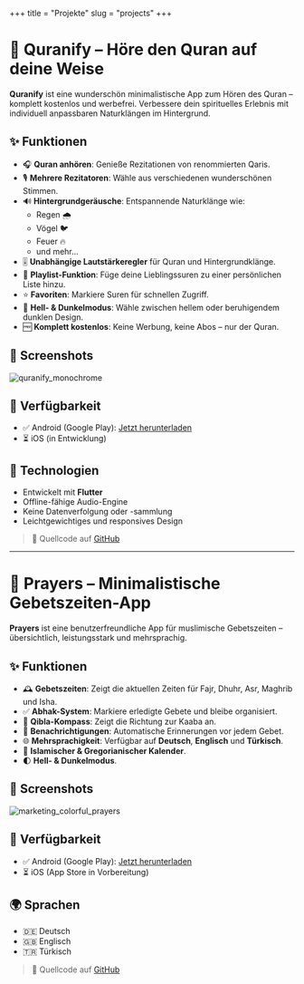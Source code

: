 +++
title = "Projekte"
slug = "projects"
+++

# 📖 Quranify – Höre den Quran auf deine Weise

**Quranify** ist eine wunderschön minimalistische App zum Hören des Quran – komplett kostenlos und werbefrei. Verbessere dein spirituelles Erlebnis mit individuell anpassbaren Naturklängen im Hintergrund.


## ✨ Funktionen

- 🎧 **Quran anhören**: Genieße Rezitationen von renommierten Qaris.
- 🎙️ **Mehrere Rezitatoren**: Wähle aus verschiedenen wunderschönen Stimmen.
- 🔊 **Hintergrundgeräusche**: Entspannende Naturklänge wie:
  - Regen 🌧️
  - Vögel 🐦
  - Feuer 🔥
  - und mehr...
- 🎚️ **Unabhängige Lautstärkeregler** für Quran und Hintergrundklänge.
- 📂 **Playlist-Funktion**: Füge deine Lieblingssuren zu einer persönlichen Liste hinzu.
- ⭐ **Favoriten**: Markiere Suren für schnellen Zugriff.
- 🌙 **Hell- & Dunkelmodus**: Wähle zwischen hellem oder beruhigendem dunklen Design.
- 🆓 **Komplett kostenlos**: Keine Werbung, keine Abos – nur der Quran.


## 📱 Screenshots

![quranify_monochrome](https://github.com/user-attachments/assets/47b0de35-c6c7-4b3e-bfed-cb7f2b2abb78)


## 🚀 Verfügbarkeit

- ✅ Android (Google Play): [Jetzt herunterladen](https://play.google.com/store/apps/details?id=com.alaksoftware.quranify2&pcampaignid=web_share)  
- ⏳ iOS (in Entwicklung)


## 🔧 Technologien

- Entwickelt mit **Flutter**
- Offline-fähige Audio-Engine
- Keine Datenverfolgung oder -sammlung
- Leichtgewichtiges und responsives Design

> 📂 Quellcode auf [GitHub](https://github.com/aksoyalpi/Quranify-App)

---

# 🕌 Prayers – Minimalistische Gebetszeiten-App

**Prayers** ist eine benutzerfreundliche App für muslimische Gebetszeiten – übersichtlich, leistungsstark und mehrsprachig.


## ✨ Funktionen

- 🕰️ **Gebetszeiten**: Zeigt die aktuellen Zeiten für Fajr, Dhuhr, Asr, Maghrib und Isha.
- ✅ **Abhak-System**: Markiere erledigte Gebete und bleibe organisiert.
- 🧭 **Qibla-Kompass**: Zeigt die Richtung zur Kaaba an.
- 🔔 **Benachrichtigungen**: Automatische Erinnerungen vor jedem Gebet.
- 🌐 **Mehrsprachigkeit**: Verfügbar auf **Deutsch**, **Englisch** und **Türkisch**.
- 📅 **Islamischer & Gregorianischer Kalender**.
- 🌓 **Hell- & Dunkelmodus**.


## 📱 Screenshots

![marketing_colorful_prayers](https://github.com/user-attachments/assets/d1a98cbb-c715-4df5-97c4-a1097d976e49)


## 🚀 Verfügbarkeit

- ✅ Android (Google Play): [Jetzt herunterladen](https://play.google.com/store/apps/details?id=com.alaksoftware.prayer_times&pcampaignid=web_share)  
- ⏳ iOS (App Store in Vorbereitung)


## 🌍 Sprachen

- 🇩🇪 Deutsch  
- 🇬🇧 Englisch  
- 🇹🇷 Türkisch  

> 📂 Quellcode auf [GitHub](https://github.com/aksoyalpi/Prayers-App)
